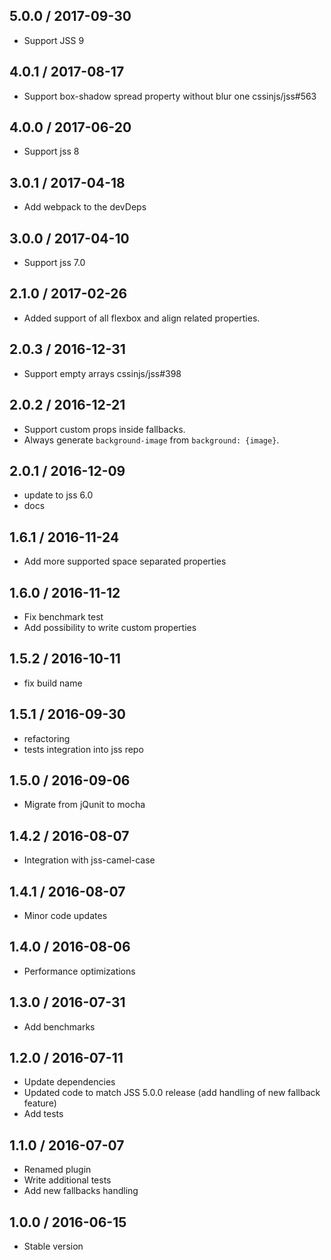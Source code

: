## 5.0.0 / 2017-09-30

- Support JSS 9

## 4.0.1 / 2017-08-17

- Support box-shadow spread property without blur one cssinjs/jss#563

## 4.0.0 / 2017-06-20

- Support jss 8

## 3.0.1 / 2017-04-18

- Add webpack to the devDeps

## 3.0.0 / 2017-04-10

- Support jss 7.0

## 2.1.0 / 2017-02-26

- Added support of all flexbox and align related properties.

## 2.0.3 / 2016-12-31

- Support empty arrays cssinjs/jss#398

## 2.0.2 / 2016-12-21

- Support custom props inside fallbacks.
- Always generate `background-image` from `background: {image}`.

## 2.0.1 / 2016-12-09

- update to jss 6.0
- docs

## 1.6.1 / 2016-11-24

- Add more supported space separated properties

## 1.6.0 / 2016-11-12

- Fix benchmark test
- Add possibility to write custom properties

## 1.5.2 / 2016-10-11

- fix build name

## 1.5.1 / 2016-09-30

- refactoring
- tests integration into jss repo

## 1.5.0 / 2016-09-06

- Migrate from jQunit to mocha

## 1.4.2 / 2016-08-07

- Integration with jss-camel-case

## 1.4.1 / 2016-08-07

- Minor code updates

## 1.4.0 / 2016-08-06

- Performance optimizations

## 1.3.0 / 2016-07-31

- Add benchmarks

## 1.2.0 / 2016-07-11

- Update dependencies
- Updated code to match JSS 5.0.0 release (add handling of new fallback feature)
- Add tests

## 1.1.0 / 2016-07-07

- Renamed plugin
- Write additional tests
- Add new fallbacks handling

## 1.0.0 / 2016-06-15

- Stable version
